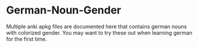 # German-Noun-Gender
Multiple anki apkg files are documented here that contains german nouns with colorized gender. You may want to try these out when learning german for the first time.
